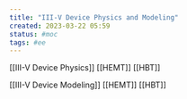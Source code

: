 ```yaml
---
title: "III-V Device Physics and Modeling"
created: 2023-03-22 05:59
status: #moc
tags: #ee
---
```


[[III-V Device Physics]]
	[[HEMT]]
	[[HBT]]

[[III-V Device Modeling]]
	[[HEMT]]
	[[HBT]]